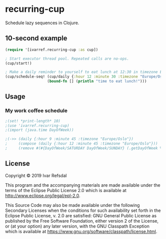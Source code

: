 # recurring-cup

Schedule lazy sequences in Clojure.

## 10-second example

```clojure
(require '[ivarref.recurring-cup :as cup])

; Start executor thread pool. Repeated calls are no-ops.
(cup/start!) 

; Make a daily reminder to yourself to eat lunch at 12:30 in timezone Europe/Oslo
(cup/schedule-seq! (cup/daily {:hour 12 :minute 30 :timezone "Europe/Oslo"})
                   (bound-fn [] (println "time to eat lunch!")))
```

## Usage

### My work coffee schedule

```clojure
;(set! *print-length* 10)
;(use 'ivarref.recurring-cup)
;(import (java.time DayOfWeek))

;(->> (daily {:hour 9 :minute 45 :timezone "Europe/Oslo"})
;     (compose (daily {:hour 12 :minute 45 :timezone "Europe/Oslo"}))
;     (remove #(#{DayOfWeek/SATURDAY DayOfWeek/SUNDAY} (.getDayOfWeek %))))
```

## License

Copyright © 2019 Ivar Refsdal

This program and the accompanying materials are made available under the
terms of the Eclipse Public License 2.0 which is available at
http://www.eclipse.org/legal/epl-2.0.

This Source Code may also be made available under the following Secondary
Licenses when the conditions for such availability set forth in the Eclipse
Public License, v. 2.0 are satisfied: GNU General Public License as published by
the Free Software Foundation, either version 2 of the License, or (at your
option) any later version, with the GNU Classpath Exception which is available
at https://www.gnu.org/software/classpath/license.html.
